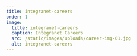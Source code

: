 ```yaml
---
title: integranet-careers
order: 1
image:
  title: integranet-careers
  caption: Integranet Careers
  src: /static/images/uploads/career-img-01.jpg
  alt: integranet-careers
---
```


